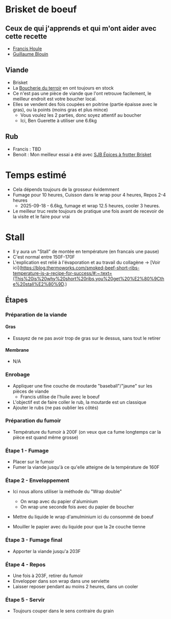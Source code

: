 # Brisket de boeuf

## Ceux de qui j'apprends et qui m'ont aider avec cette recette
- [Francis Houle](https://ca.linkedin.com/in/francis-houle-4175094)
- [Guillaume Blouin](https://ca.linkedin.com/in/guillaume-blouin-183ab939)

## Viande
- Brisket
- La [Boucherie du terroir](https://boucherieduterroir.ca/) en ont toujours en stock
- Ce n'est pas une pièce de viande que l'ont retrouve facilement, le meilleur endroit est votre boucher local.
- Elles se vendent des fois coupées en poitrine (partie épaisse avec le gras), ou la points (moins gras et plus mince)
    - Vous voulez les 2 parties, donc soyez attentif au boucher
    - Ici, Ben Guerette à utiliser une 6.6kg

## Rub
- Francis : TBD
- Benoit : Mon meilleur essai a été avec [SJB Épices à frotter Brisket](https://www.sjbbbq.com/products/epices-a-frotter-brisket)

# Temps estimé
- Cela dépends toujours de la grosseur évidemment
- Fumage pour 10 heures, Cuisson dans le wrap pour 4 heures, Repos 2-4 heures
    - 2025-09-18 - 6.6kg, fumage et wrap 12.5 heures, cooler 3 heures.
- Le meilleur truc reste toujours de pratique une fois avant de recevoir de la visite et le faire pour vrai

# Stall 
- Il y aura un "Stall" de montée en température (en francais une pause)
- C'est normal entre 150F-170F
- L'explication est relié à l'évaporation et au travail du collagène -> [Voir ici](https://blog.thermoworks.com/smoked-beef-short-ribs-temperature-is-a-recipe-for-success/#:~:text=(This%20is%20why%20short%20ribs,you%20get%20%E2%80%9Cthe%20stall%E2%80%9D.)

## Étapes

### Préparation de la viande
#### Gras
- Essayez de ne pas avoir trop de gras sur le dessus, sans tout le retirer

#### Membrane
- N/A


### Enrobage
- Appliquer une fine couche de moutarde "baseball"/"jaune" sur les pièces de viande
    - Francis utilise de l'huile avec le boeuf
- L'objectif est de faire coller le rub, la moutarde est un classique
- Ajouter le rubs (ne pas oublier les côtés)

### Préparation du fumoir
- Température du fumoir à 200F (on veux que ca fume longtemps car la pièce est quand même grosse)

### Étape 1 - Fumage
- Placer sur le fumoir
- Fumer la viande jusqu'à ce qu'elle atteigne de la température de 160F


### Étape 2 - Enveloppement
- Ici nous allons utiliser la méthode du "Wrap double"
    - On wrap avec du papier d'aluminium
    - On wrap une seconde fois avec du papier de boucher
    
- Mettre du liquide le wrap d'amulminium ici du consommé de boeuf
- Mouiller le papier avec du liquide pour que la 2e couche tienne

### Étape 3 - Fumage final
- Apporter la viande jusqu'a 203F

### Étape 4 - Repos
- Une fois à 203F, retirer du fumoir
- Envelopper dans son wrap dans une serviette
- Laisser reposer pendant au moins 2 heures, dans un cooler

### Étape 5 - Servir
- Toujours couper dans le sens contraire du grain





